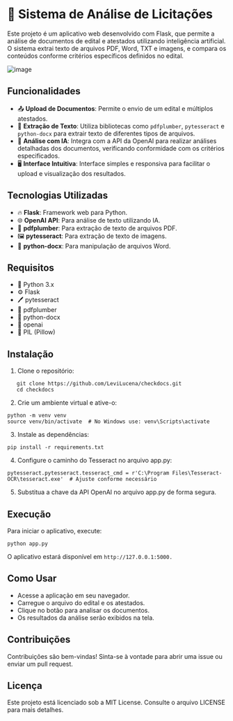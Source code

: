# 📑 Sistema de Análise de Licitações

Este projeto é um aplicativo web desenvolvido com Flask, que permite a análise de documentos de edital e atestados utilizando inteligência artificial. O sistema extrai texto de arquivos PDF, Word, TXT e imagens, e compara os conteúdos conforme critérios específicos definidos no edital.

![image](https://github.com/user-attachments/assets/64871cc7-b6e6-4c35-8c3b-d1ea58e79b3d)

## Funcionalidades

- 📤 **Upload de Documentos**: Permite o envio de um edital e múltiplos atestados.
- 📝 **Extração de Texto**: Utiliza bibliotecas como `pdfplumber`, `pytesseract` e `python-docx` para extrair texto de diferentes tipos de arquivos.
- 🤖 **Análise com IA**: Integra com a API da OpenAI para realizar análises detalhadas dos documentos, verificando conformidade com os critérios especificados.
- 🖥️ **Interface Intuitiva**: Interface simples e responsiva para facilitar o upload e visualização dos resultados.

## Tecnologias Utilizadas

- 🔥 **Flask**: Framework web para Python.
- 🌐 **OpenAI API**: Para análise de texto utilizando IA.
- 📄 **pdfplumber**: Para extração de texto de arquivos PDF.
- 🖼️ **pytesseract**: Para extração de texto de imagens.
- 📑 **python-docx**: Para manipulação de arquivos Word.

## Requisitos

- 🐍 Python 3.x
- ⚙️ Flask
- 🖊️ pytesseract
- 📖 pdfplumber
- 📃 python-docx
- 🔑 openai
- 📸 PIL (Pillow)

## Instalação

1. Clone o repositório:
```
   git clone https://github.com/LeviLucena/checkdocs.git
   cd checkdocs
 ```

2. Crie um ambiente virtual e ative-o:
```
python -m venv venv
source venv/bin/activate  # No Windows use: venv\Scripts\activate
 ```
3. Instale as dependências:
```
pip install -r requirements.txt
 ```
4. Configure o caminho do Tesseract no arquivo app.py:
```
pytesseract.pytesseract.tesseract_cmd = r'C:\Program Files\Tesseract-OCR\tesseract.exe'  # Ajuste conforme necessário
```
5. Substitua a chave da API OpenAI no arquivo app.py de forma segura.

## Execução
Para iniciar o aplicativo, execute:
```
python app.py
```

O aplicativo estará disponível em ```http://127.0.0.1:5000.```

## Como Usar
- Acesse a aplicação em seu navegador.
- Carregue o arquivo do edital e os atestados.
- Clique no botão para analisar os documentos.
- Os resultados da análise serão exibidos na tela.

## Contribuições
Contribuições são bem-vindas! Sinta-se à vontade para abrir uma issue ou enviar um pull request.

## Licença
Este projeto está licenciado sob a MIT License. Consulte o arquivo LICENSE para mais detalhes.

